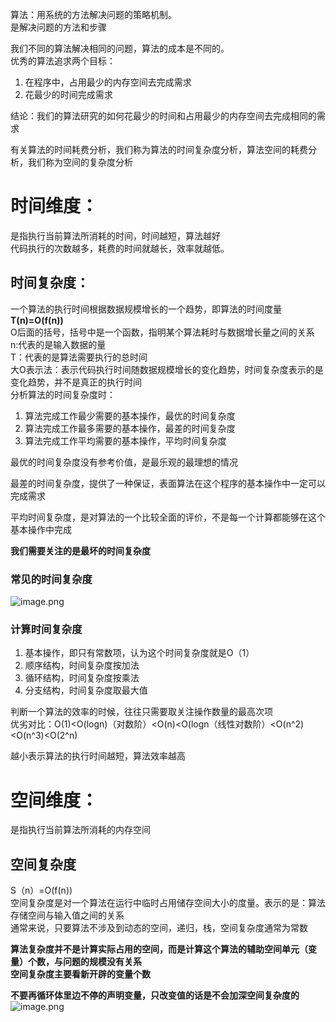 算法：用系统的方法解决问题的策略机制。<br />是解决问题的方法和步骤

我们不同的算法解决相同的问题，算法的成本是不同的。<br />优秀的算法追求两个目标：

1. 在程序中，占用最少的内存空间去完成需求
1. 花最少的时间完成需求

结论：我们的算法研究的如何花最少的时间和占用最少的内存空间去完成相同的需求	

有关算法的时间耗费分析，我们称为算法的时间复杂度分析，算法空间的耗费分析，我们称为空间的复杂度分析
# 时间维度：
是指执行当前算法所消耗的时间，时间越短，算法越好<br />代码执行的次数越多，耗费的时间就越长，效率就越低。

## 时间复杂度：
一个算法的执行时间根据数据规模增长的一个趋势，即算法的时间度量<br />**T(n)=O(f(n))**<br />O后面的括号，括号中是一个函数，指明某个算法耗时与数据增长量之间的关系<br />n:代表的是输入数据的量<br />T：代表的是算法需要执行的总时间<br />大O表示法：表示代码执行时间随数据规模增长的变化趋势，时间复杂度表示的是变化趋势，并不是真正的执行时间<br />分析算法的时间复杂度时：

1. 算法完成工作最少需要的基本操作，最优的时间复杂度
1. 算法完成工作最多需要的基本操作，最差的时间复杂度
1. 算法完成工作平均需要的基本操作，平均时间复杂度

最优的时间复杂度没有参考价值，是最乐观的最理想的情况

最差的时间复杂度，提供了一种保证，表面算法在这个程序的基本操作中一定可以完成需求

平均时间复杂度，是对算法的一个比较全面的评价，不是每一个计算都能够在这个基本操作中完成

**我们需要关注的是最坏的时间复杂度**

### 常见的时间复杂度
![image.png](https://cdn.nlark.com/yuque/0/2022/png/2976158/1648041335160-c9a6a9b3-47bb-42c5-b972-06514f474ee6.png)



### 计算时间复杂度

1. 基本操作，即只有常数项，认为这个时间复杂度就是O（1）
1. 顺序结构，时间复杂度按加法
1. 循环结构，时间复杂度按乘法
1. 分支结构，时间复杂度取最大值

判断一个算法的效率的时候，往往只需要取关注操作数量的最高次项<br />优劣对比：O(1)<O(logn)（对数阶）<O(n)<O(logn（线性对数阶）<O(n^2)<O(n^3)<O(2^n)

越小表示算法的执行时间越短，算法效率越高
# 空间维度：
是指执行当前算法所消耗的内存空间
## 空间复杂度
S（n）=O(f(n))<br />空间复杂度是对一个算法在运行中临时占用储存空间大小的度量。表示的是：算法存储空间与输入值之间的关系<br />通常来说，只要算法不涉及到动态的空间，递归，栈，空间复杂度通常为常数

**算法复杂度并不是计算实际占用的空间，而是计算这个算法的辅助空间单元（变量）个数，与问题的规模没有关系**<br />**空间复杂度主要看新开辟的变量个数**

**不要再循环体里边不停的声明变量，只改变值的话是不会加深空间复杂度的**<br />![image.png](https://cdn.nlark.com/yuque/0/2022/png/2976158/1648042093005-de093156-4136-423e-af61-66907aeeb1bf.png)



